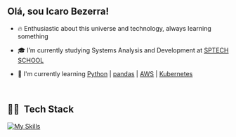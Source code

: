 <h2 align="left">
    Olá, sou Icaro Bezerra!
</h2>

<div style="display: inline_block">

  - 🔥 Enthusiastic about this universe and technology, always learning something

  - 🎓 I’m currently studying Systems Analysis and Development at [SPTECH SCHOOL](https://www.sptech.school/)

  - 🌱 I'm currently learning [Python](https://www.python.org/) | [pandas](https://pandas.pydata.org/) | [AWS](https://aws.amazon.com/) | [Kubernetes](https://kubernetes.io/)
 
  
</div>

<br>

## 👨‍💻 &nbsp;Tech Stack
[![My Skills](https://skillicons.dev/icons?i=python,aws,kubernetes)](https://skillicons.dev)
